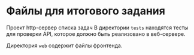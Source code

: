 # Файлы для итогового задания
Проект http-сервер списка задач
В директории `tests` находятся тесты для проверки API, которое должно быть реализовано в веб-сервере.

Директория `web` содержит файлы фронтенда.